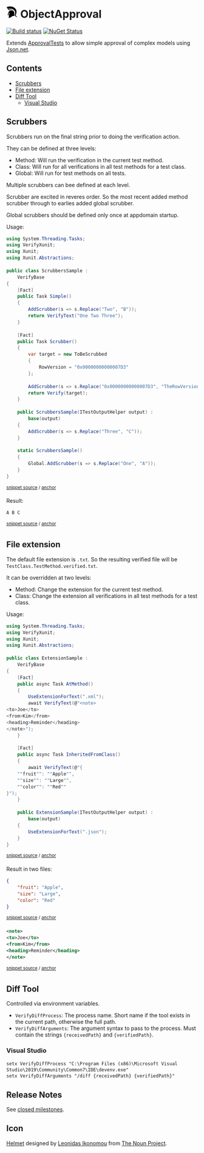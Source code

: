 <!--
GENERATED FILE - DO NOT EDIT
This file was generated by [MarkdownSnippets](https://github.com/SimonCropp/MarkdownSnippets).
Source File: /readme.source.md
To change this file edit the source file and then run MarkdownSnippets.
-->

# <img src="/src/icon.png" height="30px"> ObjectApproval

[![Build status](https://ci.appveyor.com/api/projects/status/qt5bqw30vp7ywgh3/branch/master?svg=true)](https://ci.appveyor.com/project/SimonCropp/ObjectApproval)
[![NuGet Status](https://img.shields.io/nuget/v/ObjectApproval.svg?cacheSeconds=86400)](https://www.nuget.org/packages/ObjectApproval/)

Extends [ApprovalTests](https://github.com/approvals/ApprovalTests.Net) to allow simple approval of complex models using [Json.net](https://www.newtonsoft.com/json).

<!-- toc -->
## Contents

  * [Scrubbers](#scrubbers)
  * [File extension](#file-extension)
  * [Diff Tool](#diff-tool)
    * [Visual Studio](#visual-studio)
<!-- endtoc -->


## Scrubbers

Scrubbers run on the final string prior to doing the verification action.

They can be defined at three levels:

 * Method: Will run the verification in the current test method.
 * Class: Will run for all verifications in all test methods for a test class.
 * Global: Will run for test methods on all tests.

Multiple scrubbers can bee defined at each level.

Scrubber are excited in reveres order. So the most recent added method scrubber through to earlies added global scrubber.

Global scrubbers should be defined only once at appdomain startup.

Usage:

<!-- snippet: scrubberssample.cs -->
<a id='snippet-scrubberssample.cs'/></a>
```cs
using System.Threading.Tasks;
using VerifyXunit;
using Xunit;
using Xunit.Abstractions;

public class ScrubbersSample :
    VerifyBase
{
    [Fact]
    public Task Simple()
    {
        AddScrubber(s => s.Replace("Two", "B"));
        return VerifyText("One Two Three");
    }

    [Fact]
    public Task Scrubber()
    {
        var target = new ToBeScrubbed
        {
            RowVersion = "0x00000000000007D3"
        };

        AddScrubber(s => s.Replace("0x00000000000007D3", "TheRowVersion"));
        return Verify(target);
    }

    public ScrubbersSample(ITestOutputHelper output) :
        base(output)
    {
        AddScrubber(s => s.Replace("Three", "C"));
    }

    static ScrubbersSample()
    {
        Global.AddScrubber(s => s.Replace("One", "A"));
    }
}
```
<sup>[snippet source](/src/Verify.Xunit.Tests/Scrubbers/ScrubbersSample.cs#L1-L38) / [anchor](#snippet-scrubberssample.cs)</sup>
<!-- endsnippet -->

Result:

<!-- snippet: ScrubbersSample.Simple.verified.txt -->
<a id='snippet-ScrubbersSample.Simple.verified.txt'/></a>
```txt
A B C
```
<sup>[snippet source](/src/Verify.Xunit.Tests/Scrubbers/ScrubbersSample.Simple.verified.txt#L1-L1) / [anchor](#snippet-ScrubbersSample.Simple.verified.txt)</sup>
<!-- endsnippet -->


## File extension

The default file extension is `.txt`. So the resulting verified file will be `TestClass.TestMethod.verified.txt`.

It can be overridden at two levels:

 * Method: Change the extension for the current test method.
 * Class: Change the extension all verifications in all test methods for a test class.

Usage:

<!-- snippet: ExtensionSample.cs -->
<a id='snippet-ExtensionSample.cs'/></a>
```cs
using System.Threading.Tasks;
using VerifyXunit;
using Xunit;
using Xunit.Abstractions;

public class ExtensionSample :
    VerifyBase
{
    [Fact]
    public async Task AtMethod()
    {
        UseExtensionForText(".xml");
        await VerifyText(@"<note>
<to>Joe</to>
<from>Kim</from>
<heading>Reminder</heading>
</note>");
    }

    [Fact]
    public async Task InheritedFromClass()
    {
        await VerifyText(@"{
    ""fruit"": ""Apple"",
    ""size"": ""Large"",
    ""color"": ""Red""
}");
    }

    public ExtensionSample(ITestOutputHelper output) :
        base(output)
    {
        UseExtensionForText(".json");
    }
}
```
<sup>[snippet source](/src/Verify.Xunit.Tests/ExtensionSample.cs#L1-L35) / [anchor](#snippet-ExtensionSample.cs)</sup>
<!-- endsnippet -->

Result in two files:

<!-- snippet: ExtensionSample.InheritedFromClass.verified.json -->
<a id='snippet-ExtensionSample.InheritedFromClass.verified.json'/></a>
```json
{
    "fruit": "Apple",
    "size": "Large",
    "color": "Red"
}
```
<sup>[snippet source](/src/Verify.Xunit.Tests/ExtensionSample.InheritedFromClass.verified.json#L1-L5) / [anchor](#snippet-ExtensionSample.InheritedFromClass.verified.json)</sup>
<!-- endsnippet -->

<!-- snippet: ExtensionSample.AtMethod.verified.xml -->
<a id='snippet-ExtensionSample.AtMethod.verified.xml'/></a>
```xml
<note>
<to>Joe</to>
<from>Kim</from>
<heading>Reminder</heading>
</note>
```
<sup>[snippet source](/src/Verify.Xunit.Tests/ExtensionSample.AtMethod.verified.xml#L1-L5) / [anchor](#snippet-ExtensionSample.AtMethod.verified.xml)</sup>
<!-- endsnippet -->


## Diff Tool

Controlled via environment variables.

 * `VerifyDiffProcess`: The process name. Short name if the tool exists in the current path, otherwise the full path.
 * `VerifyDiffArguments`: The argument syntax to pass to the process. Must contain the strings `{receivedPath}` and `{verifiedPath}`.


### Visual Studio

```
setx VerifyDiffProcess "C:\Program Files (x86)\Microsoft Visual Studio\2019\Community\Common7\IDE\devenv.exe"
setx VerifyDiffArguments "/diff {receivedPath} {verifiedPath}"
```


## Release Notes

See [closed milestones](../../milestones?state=closed).



## Icon

[Helmet](https://thenounproject.com/term/helmet/9554/) designed by [Leonidas Ikonomou](https://thenounproject.com/alterego) from [The Noun Project](https://thenounproject.com).
